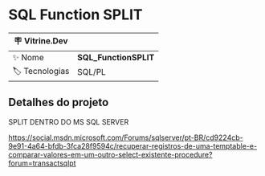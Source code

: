 
<h1 align="left">SQL Function SPLIT</h1>

| :placard: Vitrine.Dev |  |
| -------------  | --- |
| :sparkles: Nome        | **SQL_FunctionSPLIT**
| :label: Tecnologias | SQL/PL


<h2 align="left">Detalhes do projeto</h2>

SPLIT DENTRO DO MS SQL SERVER

https://social.msdn.microsoft.com/Forums/sqlserver/pt-BR/cd9224cb-9e91-4a64-bfdb-3fca28f9594c/recuperar-registros-de-uma-temptable-e-comparar-valores-em-um-outro-select-existente-procedure?forum=transactsqlpt
